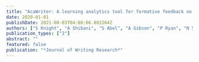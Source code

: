 ```yaml
---
title: "AcaWriter: A learning analytics tool for formative feedback on academic writing"
date: 2020-01-01
publishDate: 2021-08-03T04:08:06.802264Z
authors: ["S Knight", "A Shibani", "S Abel", "A Gibson", "P Ryan", "N Sutton", "R Wight", " ..."]
publication_types: ["2"]
abstract: ""
featured: false
publication: "*Journal of Writing Research*"
---
```


